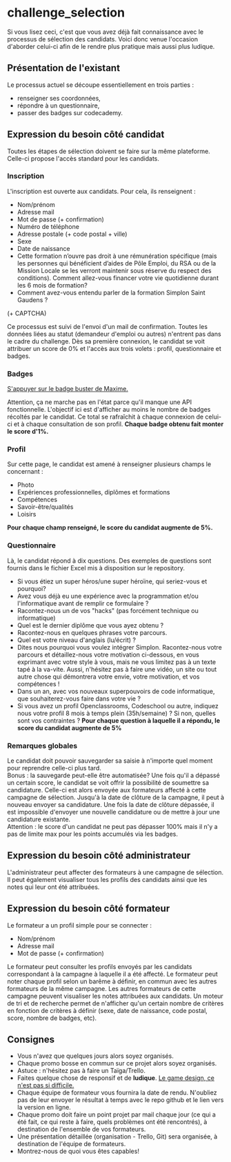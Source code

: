 # challenge_selection
Si vous lisez ceci, c'est que vous avez déjà fait connaissance avec le processus de sélection des candidats.
Voici donc venue l'occasion d'aborder celui-ci afin de le rendre plus pratique mais aussi plus ludique.

## Présentation de l'existant
Le processus actuel se découpe essentiellement en trois parties :
* renseigner ses coordonnées,
* répondre à un questionnaire,
* passer des badges sur codecademy.

## Expression du besoin côté candidat
Toutes les étapes de sélection doivent se faire sur la même plateforme.  
Celle-ci propose l'accès standard pour les candidats.

### Inscription
L'inscription est ouverte aux candidats. Pour cela, ils renseignent :
* Nom/prénom  
* Adresse mail  
* Mot de passe (+ confirmation)
* Numéro de téléphone  
* Adresse postale  (+ code postal + ville)
* Sexe
* Date de naissance
* Cette formation n’ouvre pas droit à une rémunération spécifique (mais les personnes  qui bénéficient d’aides de Pôle Emploi, du RSA ou de la Mission Locale se les verront   maintenir sous réserve du respect des conditions). Comment allez-vous financer votre vie quotidienne durant les 6 mois de formation?
* Comment avez-vous entendu parler de la formation Simplon Saint Gaudens ?

(+ CAPTCHA)

Ce processus est suivi de l'envoi d'un mail de confirmation.
Toutes les données liées au statut (demandeur d'emploi ou autres) n'entrent pas dans le cadre du challenge.
Dès sa première connexion, le candidat se voit attribuer un score de 0% et l'accès aux trois volets : profil, questionnaire et badges.

### Badges   
[S'appuyer sur le badge buster de Maxime.](https://github.com/MaximePawlakFr/badge-busters-front)

Attention, ça ne marche pas en l'état parce qu'il manque une API fonctionnelle.
L'objectif ici est d'afficher au moins le nombre de badges récoltés par le candidat. Ce total se rafraîchit à chaque connexion de celui-ci et à chaque consultation de son profil.
**Chaque badge obtenu fait monter le score d'1%.**

### Profil  
Sur cette page, le candidat est amené à renseigner plusieurs champs le concernant :
* Photo
* Expériences professionnelles, diplômes et formations
* Compétences
* Savoir-être/qualités
* Loisirs

**Pour chaque champ renseigné, le score du candidat augmente de 5%.**

### Questionnaire  
Là, le candidat répond à dix questions.
Des exemples de questions sont fournis dans le fichier Excel mis à disposition sur le repository.
* Si vous étiez un super héros/une super héroïne, qui seriez-vous et pourquoi?
* Avez vous déjà eu une expérience avec la programmation et/ou l'informatique avant de remplir ce formulaire ?
* Racontez-nous un de vos "hacks" (pas forcément technique ou informatique)
* Quel est le dernier diplôme que vous ayez obtenu ?
* Racontez-nous en quelques phrases votre parcours.
* Quel est votre niveau d'anglais (lu/écrit) ?
* Dites nous pourquoi vous voulez intégrer Simplon. Racontez-nous votre parcours et détaillez-nous votre motivation ci-dessous, en vous exprimant avec votre style à vous, mais ne vous limitez pas à un texte tapé à la va-vite. Aussi, n'hésitez pas à faire une vidéo, un site ou tout autre chose qui démontrera votre envie, votre motivation, et vos compétences !
* Dans un an, avec vos nouveaux superpouvoirs de code informatique, que souhaiterez-vous faire dans votre vie ?
* Si vous avez un profil Openclassrooms, Codeschool ou autre, indiquez nous votre profil
8 mois à temps plein (35h/semaine) ? Si non, quelles sont vos contraintes ?
**Pour chaque question à laquelle il a répondu, le score du candidat augmente de 5%**  

### Remarques globales  
Le candidat doit pouvoir sauvegarder sa saisie à n'importe quel moment pour reprendre celle-ci plus tard.   
Bonus : la sauvegarde peut-elle être automatisée?
Une fois qu'il a dépassé un certain score, le candidat se voit offrir la possibilité de soumettre sa candidature. Celle-ci est alors envoyée aux formateurs affecté à cette campagne de sélection.
Jusqu'à la date de clôture de la campagne, il peut à nouveau envoyer sa candidature.
Une fois la date de clôture dépassée, il est impossible d'envoyer une nouvelle candidature ou de mettre à jour une candidature existante.   
Attention : le score d'un candidat ne peut pas dépasser 100% mais il n'y a pas de limite max pour les points accumulés via les badges.

## Expression du besoin côté administrateur  
L'administrateur peut affecter des formateurs à une campagne de sélection.
Il peut également visualiser tous les profils des candidats ainsi que les notes qui leur ont été attribuées.  

## Expression du besoin côté formateur  
Le formateur a un profil simple pour se connecter :
* Nom/prénom  
* Adresse mail  
* Mot de passe (+ confirmation)

Le formateur peut consulter les profils envoyés par les candidats correspondant à la campagne à laquelle il a été affecté.
Le formateur peut noter chaque profil selon un barême à définir, en commun avec les autres formateurs de la même campagne.
Les autres formateurs de cette campagne peuvent visualiser les notes attribuées aux candidats.
Un moteur de tri et de recherche permet de n'afficher qu'un certain nombre de critères en fonction de critères à définir (sexe, date de naissance, code postal, score, nombre de badges, etc).

## Consignes  
* Vous n'avez que quelques jours alors soyez organisés.
* Chaque promo bosse en commun sur ce projet alors soyez organisés.
* Astuce : n'hésitez pas à faire un Taïga/Trello.
* Faites quelque chose de responsif et de **ludique**. [Le game design, ce n'est pas si difficile.](https://github.com/SimplonSt-Gaudens/programme-web-dev/wiki/Semaine-10-:-game-design)
* Chaque équipe de formateur vous fournira la date de rendu. N'oubliez pas de leur envoyer le résultat à temps avec le repo github et le lien vers la version en ligne.
* Chaque promo doit faire un point projet par mail chaque jour (ce qui a été fait, ce qui reste à faire, quels problèmes ont été rencontrés), à destination de l'ensemble de vos formateurs.
* Une présentation détaillée (organisation - Trello, Git) sera organisée, à destination de l'équipe de formateurs.
* Montrez-nous de quoi vous êtes capables!

